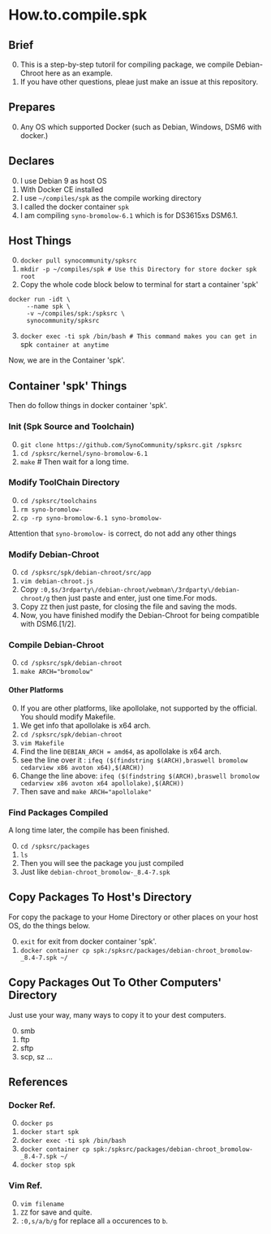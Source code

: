 # How.to.compile.spk

## Brief
0. This is a step-by-step tutoril for compiling package, we compile Debian-Chroot here as an example. 
0. If you have other questions, pleae just make an issue at this repository.

## Prepares
0. Any OS which supported Docker (such as Debian, Windows, DSM6 with docker.)

## Declares
0. I use Debian 9 as host OS
0. With Docker CE installed
0. I use `~/compiles/spk` as the compile working directory
0. I called the docker container `spk`
0. I am compiling `syno-bromolow-6.1` which is for DS3615xs DSM6.1.

## Host Things
0. `docker pull synocommunity/spksrc`
0. `mkdir -p ~/compiles/spk # Use this Directory for store docker spk root`
0. Copy the whole code block below to terminal for start a container 'spk'
``` 
docker run -idt \
     --name spk \
     -v ~/compiles/spk:/spksrc \
     synocommunity/spksrc
```
3. `docker exec -ti spk /bin/bash # This command makes you can get in `spk` container at anytime`  

Now, we are in the Container 'spk'.

## Container 'spk' Things
Then do follow things in docker container 'spk'.

### Init (Spk Source and Toolchain)
0. `git clone https://github.com/SynoCommunity/spksrc.git /spksrc`
0. `cd /spksrc/kernel/syno-bromolow-6.1`
0. `make` # Then wait for a long time.

### Modify ToolChain Directory
0. `cd /spksrc/toolchains`
0. `rm syno-bromolow-`
0. `cp -rp syno-bromolow-6.1 syno-bromolow-`

Attention that `syno-bromolow-` is correct, do not add any other things

### Modify Debian-Chroot
0. `cd /spksrc/spk/debian-chroot/src/app`
0. `vim debian-chroot.js`
0. Copy `:0,$s/3rdparty\/debian-chroot/webman\/3rdparty\/debian-chroot/g` then just paste and enter, just one time.For mods. 
0. Copy `ZZ` then just paste, for closing the file and saving the mods.
0. Now, you have finished modify the Debian-Chroot for being compatible with DSM6.[1/2]. 

### Compile Debian-Chroot
0. `cd /spksrc/spk/debian-chroot`
0. `make ARCH="bromolow"`

#### Other Platforms
0. If you are other platforms, like apollolake, not supported by the official. You should modify Makefile.
0. We get info that apollolake is x64 arch.
0. `cd /spksrc/spk/debian-chroot`
0. `vim Makefile`
0. Find the line `DEBIAN_ARCH = amd64`, as apollolake is x64 arch. 
0. see the line over it : `ifeq ($(findstring $(ARCH),braswell bromolow cedarview x86 avoton x64),$(ARCH))`
0. Change the line above: `ifeq ($(findstring $(ARCH),braswell bromolow cedarview x86 avoton x64 apollolake),$(ARCH))`
0. Then save and `make ARCH="apollolake"`

### Find Packages Compiled
A long time later, the compile has been finished.

0. `cd /spksrc/packages`
0. `ls`
0. Then you will see the package you just compiled
0. Just like `debian-chroot_bromolow-_8.4-7.spk`

## Copy Packages To Host's Directory
For copy the package to your Home Directory or other places on your host OS, do the things below.

0. `exit` for exit from docker container 'spk'.
0. `docker container cp spk:/spksrc/packages/debian-chroot_bromolow-_8.4-7.spk ~/` 

## Copy Packages Out To Other Computers' Directory
Just use your way, many ways to copy it to your dest computers.

0. smb    
0. ftp
0. sftp
0. scp, sz
...

## References
### Docker Ref.
0. `docker ps`
0. `docker start spk`
0. `docker exec -ti spk /bin/bash`
0. `docker container cp spk:/spksrc/packages/debian-chroot_bromolow-_8.4-7.spk ~/`
0. `docker stop spk`

### Vim Ref.
0. `vim filename`
0. `ZZ` for save and quite.
0. `:0,s/a/b/g` for replace all `a` occurences to `b`.


